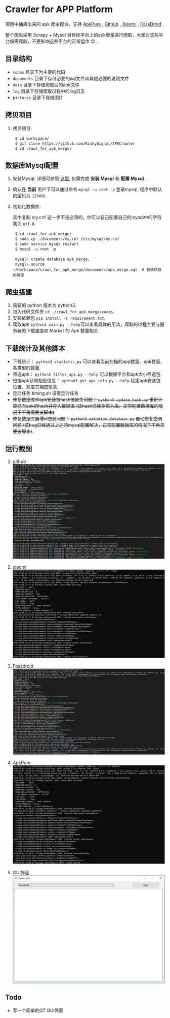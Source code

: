 # Crawler for APP Platform

项目中抽离出来的 apk 爬虫模块，支持 [ApkPure](https://apkpure.com/) , [Github](https://github.com/search?q=apk&type=commits) , [Xiaomi](https://app.mi.com/) , [FossDroid](https://fossdroid.com/) .
 
整个爬虫采用 Scrapy + Mysql 对目标平台上的apk增量进行爬取，大家对这些平台按需爬取，不要影响这些平台的正常运作 :blush: .


## 目录结构

- `codes` 目录下为主要的代码
- `documents` 目录下存储必要的sql文件和其他必要的说明文件
- `data` 目录下存储爬取后的apk文件
- `log` 目录下存储爬取过程中的log日志
- `pictures` 目录下存储图片

## 拷贝项目

1. 拷贝项目: 

        $ cd workspace/
        $ git clone https://github.com/RiskySignal/APKCrawler
        $ cd crawl_for_apk_merge/

## 数据库Mysql配置

1. 安装Mysql: 详细可参照 [这里](https://wangxin1248.github.io/linux/2018/07/ubuntu18.04-install-mysqlserver.html), 仅需完成 **安装 Mysql** 和 **配置 Mysql** .
2. 确认在 **当前** 用户下可以通过命令 `mysql -u root -p` 登录mysql, 程序中默认的密码为 `123456` .
3. 初始化数据库: 
    
    其中复制 my.cnf 这一步不是必须的，你可以自己配置自己的mysql中的字符集为 `utf-8`.

        $ cd crawl_for_apk_merge/
        $ sudo cp ./documents/my.cnf /etc/mysql/my.cnf
        $ sudo service mysql restart
        $ mysql -u root -p
        
        mysql> create database apk_merge;
        mysql> source ~/workspace/crawl_for_apk_merge/documents/apk_merge.sql  # 替换项目的路径

## 爬虫搭建

1. 需要的 python 版本为 python3.
2. 进入代码文件夹 `cd ./crawl_for_apk_merge/codes`.
3. 安装依赖包 `pip install -r requirement.txt`.
4. 爬取apk `python3 main.py --help`可以查看具体的用法，爬取的过程主要与服务器的下载速度和 Market 的 Apk 数量相关.

## 下载统计及其他脚本

- 下载统计： `python3 statistic.py` 可以查看当前扫描的app数量、apk数量、各类型的数量.
- 筛选apk： `python3 filter_apk.py --help` 可以根据平台和apk大小筛选包.
- 根据apk获取相应信息： `python3 get_apk_info.py --help` 给定apk安装包位置，获取其相应信息.
- 定时任务 timing.sh 设置定时任务
- ~~修复数据库中apk安装包hash值缺失问题： `python3 update_hash.py`  重新计算已有apk的hash并存入数据库 (该hash已经全部入库，正常配置数据库的情况下不再需要该脚本)~~.
- ~~修复数据库自增id空洞问题： `python3 optimize_database.py` 自动修复空洞问题 (该bug已经通过上述的mysql配置解决，正常配置数据库的情况下不再需要该脚本)~~.

## 运行截图

1. github
    ![github](./pictures/github.png)

2. xiaomi
    ![xiaomi](./pictures/xiaomi.png)

3. Fossdroid
    ![fossdroid](./pictures/fossdroid.png)

4. ApkPure
    ![apkpure](./pictures/apkpure.png)

5. GUI界面
    ![gui](./pictures/gui.png)

## Todo
- 写一个简单的QT GUI界面
